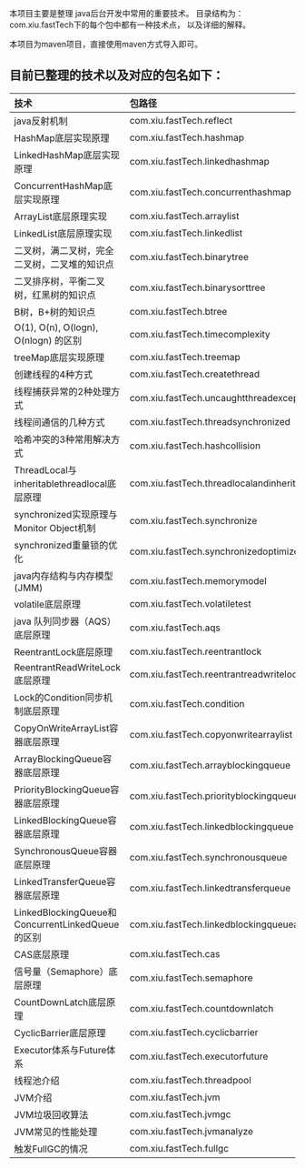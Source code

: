  本项目主要是整理 java后台开发中常用的重要技术。 目录结构为：com.xiu.fastTech下的每个包中都有一种技术点， 以及详细的解释。
 
 本项目为maven项目，直接使用maven方式导入即可。

## 目前已整理的技术以及对应的包名如下：
|技术|包路径|
| :------ | :------ |
| java反射机制 						|				com.xiu.fastTech.reflect |
| HashMap底层实现原理					|				com.xiu.fastTech.hashmap |
| LinkedHashMap底层实现原理   	 		| 				com.xiu.fastTech.linkedhashmap |
| ConcurrentHashMap底层实现原理  		| 				com.xiu.fastTech.concurrenthashmap |
| ArrayList底层原理实现     				| 				com.xiu.fastTech.arraylist |
| LinkedList底层原理实现 				| 				com.xiu.fastTech.linkedlist |
| 二叉树，满二叉树，完全二叉树，二叉堆的知识点	|				com.xiu.fastTech.binarytree |
| 二叉排序树，平衡二叉树，红黑树的知识点    	|				com.xiu.fastTech.binarysorttree |		
| B树，B+树的知识点						|				com.xiu.fastTech.btree |	
| O(1), O(n), O(logn), O(nlogn) 的区别|				com.xiu.fastTech.timecomplexity |	
| treeMap底层实现原理					|				com.xiu.fastTech.treemap |
| 创建线程的4种方式						|				com.xiu.fastTech.createthread |
| 线程捕获异常的2种处理方式				|				com.xiu.fastTech.uncaughtthreadexception |
| 线程间通信的几种方式					|				com.xiu.fastTech.threadsynchronized |
| 哈希冲突的3种常用解决方式				|				com.xiu.fastTech.hashcollision|			
| ThreadLocal与inheritablethreadlocal底层原理|			com.xiu.fastTech.threadlocalandinheritablethreadlocal|	
| synchronized实现原理与 Monitor Object机制 |		 	com.xiu.fastTech.synchronize|
| synchronized重量锁的优化				|				com.xiu.fastTech.synchronizedoptimize|
| java内存结构与内存模型(JMM)			|				com.xiu.fastTech.memorymodel|
| volatile底层原理               	    		|				com.xiu.fastTech.volatiletest|
| java 队列同步器（AQS）底层原理			|				com.xiu.fastTech.aqs|
| ReentrantLock底层原理				|				com.xiu.fastTech.reentrantlock|
| ReentrantReadWriteLock底层原理		|				com.xiu.fastTech.reentrantreadwritelock|
| Lock的Condition同步机制底层原理		|				com.xiu.fastTech.condition|
| CopyOnWriteArrayList容器底层原理		|				com.xiu.fastTech.copyonwritearraylist|
| ArrayBlockingQueue容器底层原理		|				com.xiu.fastTech.arrayblockingqueue|
| PriorityBlockingQueue容器底层原理	|				com.xiu.fastTech.priorityblockingqueue|
| LinkedBlockingQueue容器底层原理		|				com.xiu.fastTech.linkedblockingqueue|
| SynchronousQueue容器底层原理			|				com.xiu.fastTech.synchronousqueue|
| LinkedTransferQueue容器底层原理		|				com.xiu.fastTech.linkedtransferqueue|
| LinkedBlockingQueue和ConcurrentLinkedQueue的区别		|				com.xiu.fastTech.linkedblockingqueueandconcurrentlinkedqueue|
| CAS底层原理							|				com.xiu.fastTech.cas|
| 信号量（Semaphore）底层原理			|				com.xiu.fastTech.semaphore|
| CountDownLatch底层原理				|				com.xiu.fastTech.countdownlatch|
| CyclicBarrier底层原理				|				com.xiu.fastTech.cyclicbarrier|
| Executor体系与Future体系				|				com.xiu.fastTech.executorfuture|
| 线程池介绍							|				com.xiu.fastTech.threadpool|
| JVM介绍							|				com.xiu.fastTech.jvm|
| JVM垃圾回收算法						|				com.xiu.fastTech.jvmgc|
| JVM常见的性能处理						|				com.xiu.fastTech.jvmanalyze|
| 触发FullGC的情况						|				com.xiu.fastTech.fullgc|

